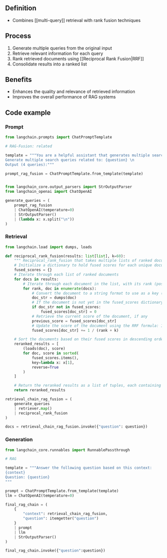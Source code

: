 ## Definition

- Combines [[multi-query]] retrieval with rank fusion techniques

## Process

1. Generate multiple queries from the original input
2. Retrieve relevant information for each query
3. Rank retrieved documents using [[Reciprocal Rank Fusion|RRF]]
4. Consolidate results into a ranked list

## Benefits

- Enhances the quality and relevance of retrieved information
- Improves the overall performance of RAG systems

## Code example

### Prompt

```python
from langchain.prompts import ChatPromptTemplate

# RAG-Fusion: related

template = """You are a helpful assistant that generates multiple search queries based on a single input query. \n
Generate multiple search queries related to: {question} \n
Output (4 queries):"""

prompt_rag_fusion = ChatPromptTemplate.from_template(template)


from langchain_core.output_parsers import StrOutputParser
from langchain_openai import ChatOpenAI

generate_queries = (
	prompt_rag_fusion
	| ChatOpenAI(temperature=0)
	| StrOutputParser()
	| (lambda x: x.split("\n"))
)
```

### Retrieval

```python
from langchain.load import dumps, loads

def reciprocal_rank_fusion(results: list[list], k=60):
	""" Reciprocal_rank_fusion that takes multiple lists of ranked documents and an optional parameter k used in the RRF formula """
	# Initialize a dictionary to hold fused scores for each unique document
	fused_scores = {}
	# Iterate through each list of ranked documents
	for docs in results:
		# Iterate through each document in the list, with its rank (position in the list)
		for rank, doc in enumerate(docs):
			# Convert the document to a string format to use as a key (assumes documents can be serialized to JSON)
			doc_str = dumps(doc)
			# If the document is not yet in the fused_scores dictionary, add it with an initial score of 0
			if doc_str not in fused_scores:
				fused_scores[doc_str] = 0
			# Retrieve the current score of the document, if any
			previous_score = fused_scores[doc_str]
			# Update the score of the document using the RRF formula: 1 / (rank + k)
			fused_scores[doc_str] += 1 / (rank + k)

	# Sort the documents based on their fused scores in descending order to get the final reranked results
	reranked_results = [
		(loads(doc), score)
		for doc, score in sorted(
			fused_scores.items(),
			key=lambda x: x[1],
			reverse=True
		)
	]

	# Return the reranked results as a list of tuples, each containing the document and its fused score
	return reranked_results

retrieval_chain_rag_fusion = (
	generate_queries
	| retriever.map()
	| reciprocal_rank_fusion
)

docs = retrieval_chain_rag_fusion.invoke({"question": question})
```

### Generation

```python
from langchain_core.runnables import RunnablePassthrough

# RAG

template = """Answer the following question based on this context:
{context}
Question: {question}
"""

prompt = ChatPromptTemplate.from_template(template)
llm = ChatOpenAI(temperature=0)

final_rag_chain = (
	{
		"context": retrieval_chain_rag_fusion,
		"question": itemgetter("question")
	}
	| prompt
	| llm
	| StrOutputParser()
)

final_rag_chain.invoke({"question":question})
```